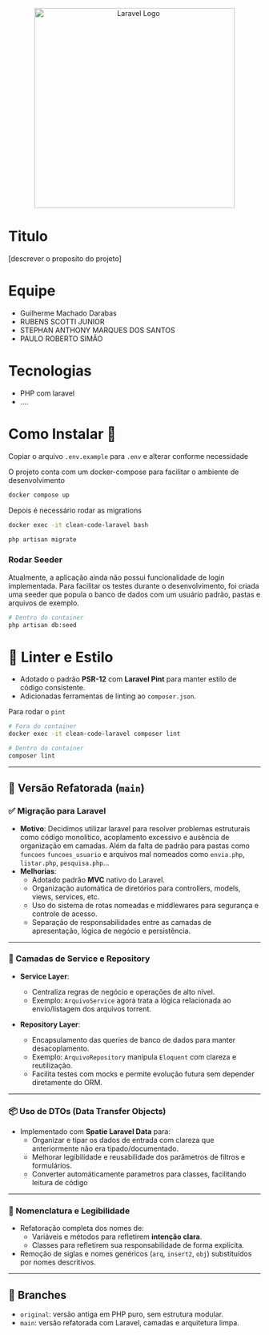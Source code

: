 <p align="center"><a href="https://laravel.com" target="_blank"><img src="https://raw.githubusercontent.com/laravel/art/master/logo-lockup/5%20SVG/2%20CMYK/1%20Full%20Color/laravel-logolockup-cmyk-red.svg" width="400" alt="Laravel Logo"></a></p>

# Titulo
[descrever o proposito do projeto]

# Equipe

- Guilherme Machado Darabas
- RUBENS SCOTTI JUNIOR
- STEPHAN ANTHONY MARQUES DOS SANTOS
- PAULO ROBERTO SIMÃO

# Tecnologias

- PHP com laravel
- ....

# Como Instalar 🔨

Copiar o arquivo `.env.example` para `.env` e alterar conforme necessidade

O projeto conta com um docker-compose para facilitar o ambiente de desenvolvimento

```bash
docker compose up
```

Depois é necessário rodar as migrations

```bash
docker exec -it clean-code-laravel bash

php artisan migrate
```


### Rodar Seeder 
Atualmente, a aplicação ainda não possui funcionalidade de login implementada. Para facilitar os testes durante o desenvolvimento, 
foi criada uma seeder que popula o banco de dados com um usuário padrão, pastas e arquivos de exemplo.
```bash
# Dentro do container 
php artisan db:seed
```
# 🎨 Linter e Estilo
- Adotado o padrão **PSR-12** com **Laravel Pint** para manter estilo de código consistente.
- Adicionadas ferramentas de linting ao `composer.json`.

Para rodar o `pint`
```bash
# Fora do container
docker exec -it clean-code-laravel composer lint

# Dentro do container
composer lint
```

---

## 🔁 Versão Refatorada (`main`)

### ✅ Migração para Laravel
- **Motivo**: 
    Decidimos utilizar laravel para resolver problemas estruturais como código monolítico, 
    acoplamento excessivo e ausência de organização em camadas.
    Além da falta de padrão para pastas como `funcoes` `funcoes_usuario` e arquivos mal nomeados como `envia.php`, `listar.php`, `pesquisa.php`...
- **Melhorias**:
    - Adotado padrão **MVC** nativo do Laravel.
    - Organização automática de diretórios para controllers, models, views, services, etc.
    - Uso do sistema de rotas nomeadas e middlewares para segurança e controle de acesso.
    - Separação de responsabilidades entre as camadas de apresentação, lógica de negócio e persistência.

---

### 📂 Camadas de Service e Repository
- **Service Layer**:
    - Centraliza regras de negócio e operações de alto nível.
    - Exemplo: `ArquivoService` agora trata a lógica relacionada ao envio/listagem dos arquivos torrent.

- **Repository Layer**:
    - Encapsulamento das queries de banco de dados para manter desacoplamento.
    - Exemplo: `ArquivoRepository` manipula `Eloquent` com clareza e reutilização.
    - Facilita testes com mocks e permite evolução futura sem depender diretamente do ORM.

---

### 📦 Uso de DTOs (Data Transfer Objects)
- Implementado com **Spatie Laravel Data** para:
  - Organizar e tipar os dados de entrada com clareza que anteriormente não era tipado/documentado.
  - Melhorar legibilidade e reusabilidade dos parâmetros de filtros e formulários.
  - Converter automáticamente parametros para classes, facilitando leitura de código

---

### 🧼 Nomenclatura e Legibilidade
- Refatoração completa dos nomes de:
    - Variáveis e métodos para refletirem **intenção clara**.
    - Classes para refletirem sua responsabilidade de forma explícita.
- Remoção de siglas e nomes genéricos (`arq`, `insert2`, `obj`) substituídos por nomes descritivos.

---

## 🔗 Branches

- `original`: versão antiga em PHP puro, sem estrutura modular.
- `main`: versão refatorada com Laravel, camadas e arquitetura limpa.
